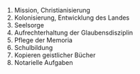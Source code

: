 1. Mission, Christianisierung
2. Kolonisierung, Entwicklung des Landes
3. Seelsorge
4. Aufrechterhaltung der Glaubensdisziplin
5. Pflege der Memoria
6. Schulbildung
7. Kopieren geistlicher Bücher
8. Notarielle Aufgaben